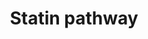 ---
annotations:
- id: PW:0000724
  parent: drug pathway
  type: Pathway Ontology
  value: statin drug pathway
authors:
- MaintBot
- Thomas
- AlexanderPico
- Ddigles
- Egonw
- Eweitz
description: 'What are statins? See Wikipedia at: http://en.wikipedia.org/wiki/Statin  More
  about this pathway and statins: https://www.pharmgkb.org/do/serve?objId=PA2031&amp;amp;objCls=Pathway'
last-edited: 2021-05-21
organisms:
- Canis familiaris
redirect_from:
- /index.php/Pathway:WP1157
- /instance/WP1157
- /instance/WP1157_r117462
revision: r117462
schema-jsonld:
- '@context': https://schema.org/
  '@id': https://wikipathways.github.io/pathways/WP1157.html
  '@type': Dataset
  creator:
    '@type': Organization
    name: WikiPathways
  description: 'What are statins? See Wikipedia at: http://en.wikipedia.org/wiki/Statin  More
    about this pathway and statins: https://www.pharmgkb.org/do/serve?objId=PA2031&amp;amp;objCls=Pathway'
  keywords:
  - ABCA1
  - APOA1
  - APOA4
  - APOC1
  - APOC2
  - APOC3
  - APOE
  - Acetyl-CoA
  - Cholesterol ester
  - DGAT1
  - Fatty acid
  - HDL
  - HMGCR
  - IDL
  - LCAT
  - LDL
  - LIPC
  - LOC486962
  - LPL
  - LRP1
  - PLTP
  - Phospholipid
  - SCARB1
  - SOAT1
  - Triglyceride
  - VLDL
  license: CC0
  name: Statin pathway
seo: CreativeWork
title: Statin pathway
wpid: WP1157
---